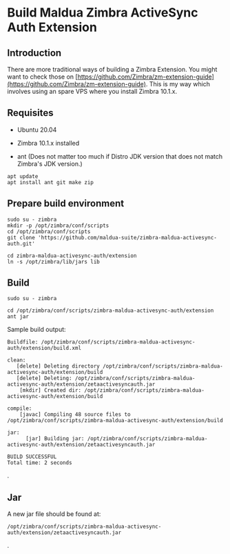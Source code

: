 # Build Maldua Zimbra ActiveSync Auth Extension

## Introduction

There are more traditional ways of building a Zimbra Extension. You might want to check those on [https://github.com/Zimbra/zm-extension-guide](https://github.com/Zimbra/zm-extension-guide).
This is my way which involves using an spare VPS where you install Zimbra 10.1.x.

## Requisites

- Ubuntu 20.04
- Zimbra 10.1.x installed

- ant (Does not matter too much if Distro JDK version that does not match Zimbra's JDK version.)

```
apt update
apt install ant git make zip
```

## Prepare build environment

```
sudo su - zimbra
mkdir -p /opt/zimbra/conf/scripts
cd /opt/zimbra/conf/scripts
git clone 'https://github.com/maldua-suite/zimbra-maldua-activesync-auth.git'

cd zimbra-maldua-activesync-auth/extension
ln -s /opt/zimbra/lib/jars lib
```

## Build

```
sudo su - zimbra

cd /opt/zimbra/conf/scripts/zimbra-maldua-activesync-auth/extension
ant jar
```

Sample build output:
```
Buildfile: /opt/zimbra/conf/scripts/zimbra-maldua-activesync-auth/extension/build.xml

clean:
   [delete] Deleting directory /opt/zimbra/conf/scripts/zimbra-maldua-activesync-auth/extension/build
   [delete] Deleting: /opt/zimbra/conf/scripts/zimbra-maldua-activesync-auth/extension/zetaactivesyncauth.jar
    [mkdir] Created dir: /opt/zimbra/conf/scripts/zimbra-maldua-activesync-auth/extension/build

compile:
    [javac] Compiling 48 source files to /opt/zimbra/conf/scripts/zimbra-maldua-activesync-auth/extension/build

jar:
      [jar] Building jar: /opt/zimbra/conf/scripts/zimbra-maldua-activesync-auth/extension/zetaactivesyncauth.jar

BUILD SUCCESSFUL
Total time: 2 seconds
```
.

## Jar

A new jar file should be found at:
```
/opt/zimbra/conf/scripts/zimbra-maldua-activesync-auth/extension/zetaactivesyncauth.jar
```
.
